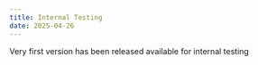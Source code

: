 ```yaml
---
title: Internal Testing
date: 2025-04-26
---
```


Very first version has been released available for internal testing
